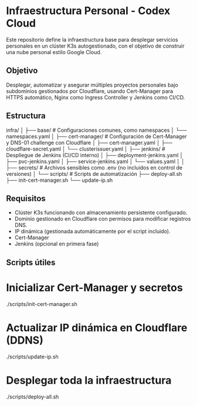 # Infraestructura Personal - Codex Cloud

Este repositorio define la infraestructura base para desplegar servicios personales en un clúster K3s autogestionado, con el objetivo de construir una nube personal estilo Google Cloud.

## Objetivo

Desplegar, automatizar y asegurar múltiples proyectos personales bajo subdominios gestionados por Cloudflare, usando Cert-Manager para HTTPS automático, Nginx como Ingress Controller y Jenkins como CI/CD.

## Estructura

infra/
│
├── base/                    # Configuraciones comunes, como namespaces
│   └── namespaces.yaml
│
├── cert-manager/           # Configuración de Cert-Manager y DNS-01 challenge con Cloudflare
│   ├── cert-manager.yaml
│   ├── cloudflare-secret.yaml
│   └── clusterissuer.yaml
│
├── jenkins/                # Despliegue de Jenkins (CI/CD interno)
│   ├── deployment-jenkins.yaml
│   ├── pvc-jenkins.yaml
│   ├── service-jenkins.yaml
│   └── values.yaml
│
│
├── secrets/                # Archivos sensibles como .env (no incluidos en control de versiones)
│
└── scripts/                # Scripts de automatización
    ├── deploy-all.sh
    ├── init-cert-manager.sh
    └── update-ip.sh

## Requisitos

- Clúster K3s funcionando con almacenamiento persistente configurado.
- Dominio gestionado en Cloudflare con permisos para modificar registros DNS.
- IP dinámica (gestionada automáticamente por el script incluido).
- Cert-Manager
- Jenkins (opcional en primera fase)

## Scripts útiles

# Inicializar Cert-Manager y secretos
./scripts/init-cert-manager.sh

# Actualizar IP dinámica en Cloudflare (DDNS)
./scripts/update-ip.sh

# Desplegar toda la infraestructura
./scripts/deploy-all.sh